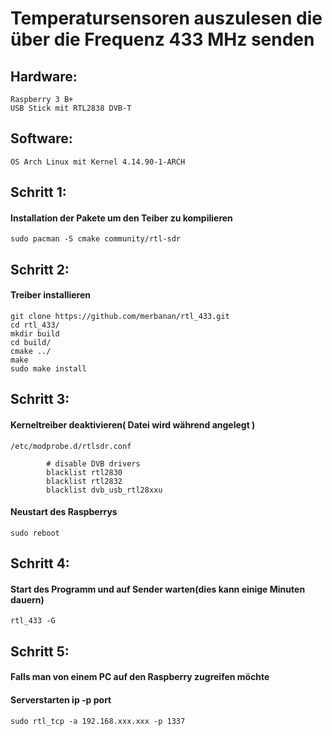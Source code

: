 # Temperatursensoren auszulesen die über die Frequenz 433 MHz senden 


## Hardware:
    Raspberry 3 B+
    USB Stick mit RTL2838 DVB-T
         
## Software: 
    OS Arch Linux mit Kernel 4.14.90-1-ARCH
       
       
       
## Schritt 1:

   #### Installation der Pakete um den Teiber zu kompilieren
    
    sudo pacman -S cmake community/rtl-sdr
    
## Schritt 2:
   
   #### Treiber installieren
   
    git clone https://github.com/merbanan/rtl_433.git
    cd rtl_433/
    mkdir build
    cd build/
    cmake ../
    make
    sudo make install
   
## Schritt 3: 
    
   #### Kerneltreiber deaktivieren( Datei wird während angelegt )
    
    /etc/modprobe.d/rtlsdr.conf
    
            # disable DVB drivers
            blacklist rtl2830
            blacklist rtl2832
            blacklist dvb_usb_rtl28xxu

   #### Neustart des Raspberrys
    
    sudo reboot
        
## Schritt 4:

   #### Start des Programm und auf Sender warten(dies kann einige Minuten dauern)
    
    rtl_433 -G 

## Schritt 5: 
   #### Falls man von einem PC auf den Raspberry zugreifen möchte
   #### Serverstarten ip -p port
   
    sudo rtl_tcp -a 192.168.xxx.xxx -p 1337
  
